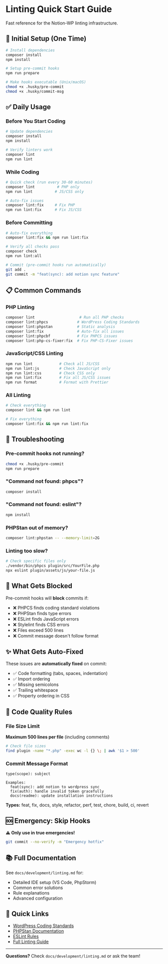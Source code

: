 # Linting Quick Start Guide

Fast reference for the Notion-WP linting infrastructure.

## 🚀 Initial Setup (One Time)

```bash
# Install dependencies
composer install
npm install

# Setup pre-commit hooks
npm run prepare

# Make hooks executable (Unix/macOS)
chmod +x .husky/pre-commit
chmod +x .husky/commit-msg
```

## ✅ Daily Usage

### Before You Start Coding

```bash
# Update dependencies
composer install
npm install

# Verify linters work
composer lint
npm run lint
```

### While Coding

```bash
# Quick check (run every 30-60 minutes)
composer lint          # PHP only
npm run lint          # JS/CSS only

# Auto-fix issues
composer lint:fix     # Fix PHP
npm run lint:fix      # Fix JS/CSS
```

### Before Committing

```bash
# Auto-fix everything
composer lint:fix && npm run lint:fix

# Verify all checks pass
composer check
npm run lint:all

# Commit (pre-commit hooks run automatically)
git add .
git commit -m "feat(sync): add notion sync feature"
```

## 📋 Common Commands

### PHP Linting

```bash
composer lint                    # Run all PHP checks
composer lint:phpcs             # WordPress Coding Standards
composer lint:phpstan           # Static analysis
composer lint:fix               # Auto-fix all issues
composer lint:phpcbf            # Fix PHPCS issues
composer lint:php-cs-fixer:fix  # Fix PHP-CS-Fixer issues
```

### JavaScript/CSS Linting

```bash
npm run lint            # Check all JS/CSS
npm run lint:js         # Check JavaScript only
npm run lint:css        # Check CSS only
npm run lint:fix        # Fix all JS/CSS issues
npm run format          # Format with Prettier
```

### All Linting

```bash
# Check everything
composer lint && npm run lint

# Fix everything
composer lint:fix && npm run lint:fix
```

## 🔧 Troubleshooting

### Pre-commit hooks not running?

```bash
chmod +x .husky/pre-commit
npm run prepare
```

### "Command not found: phpcs"?

```bash
composer install
```

### "Command not found: eslint"?

```bash
npm install
```

### PHPStan out of memory?

```bash
composer lint:phpstan -- --memory-limit=2G
```

### Linting too slow?

```bash
# Check specific files only
./vendor/bin/phpcs plugin/src/YourFile.php
npx eslint plugin/assets/js/your-file.js
```

## 🚫 What Gets Blocked

Pre-commit hooks will **block** commits if:

- ❌ PHPCS finds coding standard violations
- ❌ PHPStan finds type errors
- ❌ ESLint finds JavaScript errors
- ❌ Stylelint finds CSS errors
- ❌ Files exceed 500 lines
- ❌ Commit message doesn't follow format

## ✨ What Gets Auto-Fixed

These issues are **automatically fixed** on commit:

- ✅ Code formatting (tabs, spaces, indentation)
- ✅ Import ordering
- ✅ Missing semicolons
- ✅ Trailing whitespace
- ✅ Property ordering in CSS

## 📐 Code Quality Rules

### File Size Limit

**Maximum 500 lines per file** (including comments)

```bash
# Check file sizes
find plugin -name "*.php" -exec wc -l {} \; | awk '$1 > 500'
```

### Commit Message Format

```
type(scope): subject

Examples:
  feat(sync): add notion to wordpress sync
  fix(auth): handle invalid token gracefully
  docs(readme): update installation instructions
```

**Types:** feat, fix, docs, style, refactor, perf, test, chore, build, ci, revert

## 🆘 Emergency: Skip Hooks

**⚠️ Only use in true emergencies!**

```bash
git commit --no-verify -m "Emergency hotfix"
```

## 📚 Full Documentation

See `docs/development/linting.md` for:
- Detailed IDE setup (VS Code, PhpStorm)
- Common error solutions
- Rule explanations
- Advanced configuration

## 🔗 Quick Links

- [WordPress Coding Standards](https://developer.wordpress.org/coding-standards/)
- [PHPStan Documentation](https://phpstan.org/)
- [ESLint Rules](https://eslint.org/docs/rules/)
- [Full Linting Guide](docs/development/linting.md)

---

**Questions?** Check `docs/development/linting.md` or ask the team!
